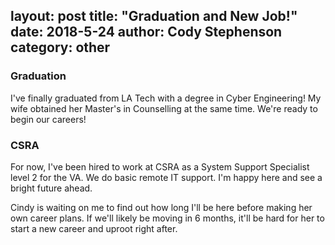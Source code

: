 layout: post
title: "Graduation and New Job!"
date: 2018-5-24
author: Cody Stephenson
category: other
---
### Graduation
I've finally graduated from LA Tech with a degree in Cyber Engineering! My wife obtained her Master's in Counselling at the same time. We're ready to begin our careers!

### CSRA
For now, I've been hired to work at CSRA as a System Support Specialist level 2 for the VA. We do basic remote IT support. I'm happy here and see a bright future ahead.

Cindy is waiting on me to find out how long I'll be here before making her own career plans. If we'll likely be moving in 6 months, it'll be hard for her to start a new career and uproot right after.
